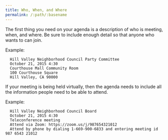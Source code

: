 ```yaml
---
title: Who, When, and Where
permalink: /:path/:basename
---
```


The first thing you need
on your agenda
is a description
of who is meeting, when, and where.
Be sure to include enough detail
so that anyone
who wants to
can join.

Example:

      Hill Valley Neighborhood Council Party Committee
      October 21, 2015 4:30
      Courthouse Mall Community Room
      100 Courthouse Square
      Hill Valley, CA 90000

If your meeting is being held virtually,
then the agenda needs
to include
all the information
people need
to be able
to attend.

Example:

      Hill Valley Neighborhood Council Board
      October 21, 2015 4:30
      Teleconference meeting
      Attend via Zoom: https://zoom.us/j/987654321012
      Attend by phone by dialing 1-669-900-6833 and entering meeting id 987 6543 21012

